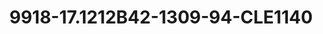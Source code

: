 ---
title: 9918-17.1212B42-1309-94-CLE1140
image: 9918-17.1212B42-1309-94-CLE1140.jpg
brand: classic-collection
layout: vestito
---